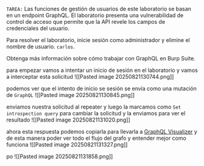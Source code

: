 `TAREA:` Las funciones de gestión de usuarios de este laboratorio se basan en un endpoint GraphQL. El laboratorio presenta una vulnerabilidad de control de acceso que permite que la API revele los campos de credenciales del usuario.

Para resolver el laboratorio, inicie sesión como administrador y elimine el nombre de usuario. `carlos`.

Obtenga más información sobre cómo trabajar con GraphQL en Burp Suite.

para empezar vamos a intentar un inicio de sesión en el laboratorio y vamos a interceptar esta solicitud
![[Pasted image 20250821130744.png]]

podemos ver que el intento de inicio se sesión se envía como una mutación de `GraphQL` 
![[Pasted image 20250821130845.png]]

enviamos nuestra solicitud al repeater y luego la marcamos como `Set introspection query` para cambiar la solicitud y la enviamos para ver el resultado
![[Pasted image 20250821131020.png]]

ahora esta respuesta podemos copiarla para llevarla a [GraphQL Visualizer](http://nathanrandal.com/graphql-visualizer/) y de esta manera poder ver todo el flujo del grafo y entender mejor como funciona 
![[Pasted image 20250821131327.png]]

po
![[Pasted image 20250821131858.png]]